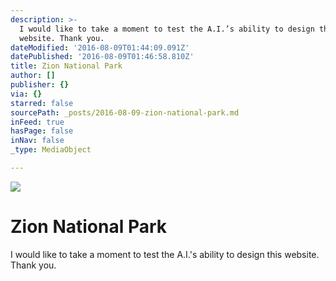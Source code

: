 ```yaml
---
description: >-
  I would like to take a moment to test the A.I.’s ability to design this
  website. Thank you.
dateModified: '2016-08-09T01:44:09.091Z'
datePublished: '2016-08-09T01:46:58.810Z'
title: Zion National Park
author: []
publisher: {}
via: {}
starred: false
sourcePath: _posts/2016-08-09-zion-national-park.md
inFeed: true
hasPage: false
inNav: false
_type: MediaObject

---
```

![](https://the-grid-user-content.s3-us-west-2.amazonaws.com/e93dc114-051c-4b6e-9ae5-48fec77e11c6.jpg)

# Zion National Park

I would like to take a moment to test the A.I.'s ability to design this website. Thank you.